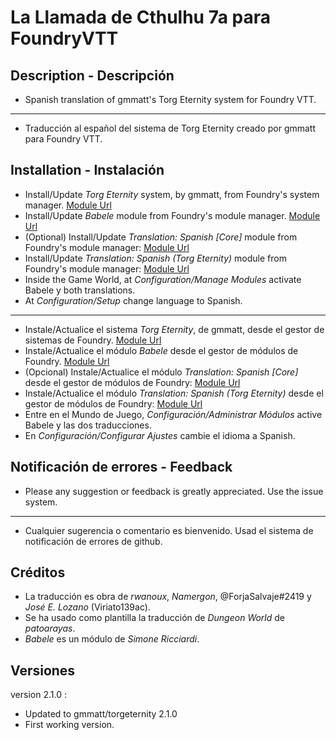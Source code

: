 # La Llamada de Cthulhu 7a para FoundryVTT

## Description - Descripción  

* Spanish translation of gmmatt's Torg Eternity system for Foundry VTT.
----
* Traducción al español del sistema de Torg Eternity creado por gmmatt para Foundry VTT.

## Installation - Instalación  

* Install/Update _Torg Eternity_ system, by gmmatt, from Foundry's system manager.
[Module Url](https://github.com/gmmatt/torgeternity)
* Install/Update _Babele_ module from Foundry's module manager.
[Module Url](https://foundryvtt.com/packages/babele/)
* (Optional) Install/Update _Translation: Spanish [Core]_ module from Foundry's module manager:
[Module Url](https://foundryvtt.com/packages/FoundryVTT-ES/)
* Install/Update _Translation: Spanish (Torg Eternity)_ module from Foundry's module manager:
[Module Url](https://foundryvtt.com/packages/torgeternity-babele-es/)
* Inside the Game World, at _Configuration/Manage Modules_ activate Babele y both translations.
* At _Configuration/Setup_ change language to Spanish.
----
* Instale/Actualice el sistema _Torg Eternity_, de gmmatt, desde el gestor de sistemas de Foundry.
[Module Url](https://github.com/gmmatt/torgeternity)
* Instale/Actualice el módulo _Babele_ desde el gestor de módulos de Foundry.
[Module Url](https://foundryvtt.com/packages/babele/)
* (Opcional) Instale/Actualice el módulo _Translation: Spanish [Core]_ desde el gestor de módulos de Foundry:
[Module Url](https://foundryvtt.com/packages/FoundryVTT-ES/)
* Instale/Actualice el módulo _Translation: Spanish (Torg Eternity)_ desde el gestor de módulos de Foundry:
[Module Url](https://foundryvtt.com/packages/torgeternity-babele-es/)
* Entre en el Mundo de Juego, _Configuración/Administrar Módulos_ active Babele y las dos traducciones.
* En _Configuración/Configurar Ajustes_ cambie el idioma a Spanish.

## Notificación de errores - Feedback  

* Please any suggestion or feedback is greatly appreciated. Use the issue system.
----
* Cualquier sugerencia o comentario es bienvenido. Usad el sistema de notificación de errores de github.

## Créditos  

* La traducción es obra de *rwanoux*, *Namergon*, @ForjaSalvaje#2419 y *José E. Lozano* (Viriato139ac).
* Se ha usado como plantilla la traducción de *Dungeon World* de *patoarayas*.
* *Babele* es un módulo de *Simone Ricciardi*.

## Versiones

version 2.1.0 :

* Updated to gmmatt/torgeternity 2.1.0
* First working version.
